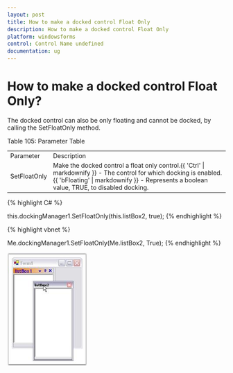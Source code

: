 ```yaml
---
layout: post
title: How to make a docked control Float Only
description: How to make a docked control Float Only
platform: windowsforms
control: Control Name undefined
documentation: ug
---
```



# How to make a docked control Float Only?

The docked control can also be only floating and cannot be docked, by calling the SetFloatOnly method.

Table 105: Parameter Table

<table>
<tr>
<td>
Parameter</td><td>
Description</td></tr>
<tr>
<td>
SetFloatOnly</td><td>
Make the docked control a float only control.{{ 'Ctrl' | markdownify }} - The control for which docking is enabled.{{ 'bFloating' | markdownify }} - Represents a boolean value, TRUE, to disabled docking.</td></tr>
</table>

{% highlight C# %}





this.dockingManager1.SetFloatOnly(this.listBox2, true);
{% endhighlight %}


{% highlight vbnet %}





Me.dockingManager1.SetFloatOnly(Me.listBox2, True);
{% endhighlight %}


 ![](Floating_images/Floating_img1.jpeg) 




